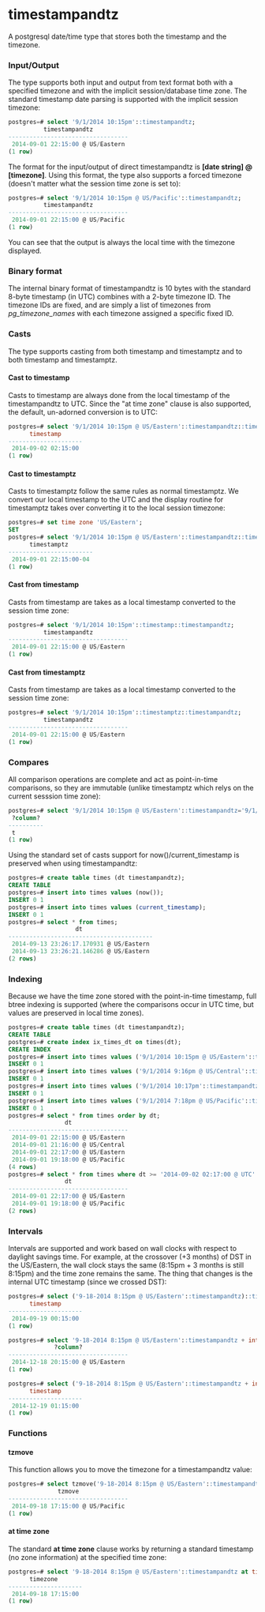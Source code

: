 # timestampandtz

A postgresql date/time type that stores both the timestamp and the timezone.

### Input/Output

The type supports both input and output from text format both with a specified timezone and with the implicit session/database time zone.  The standard timestamp date parsing is supported  with the implicit session timezone:

```sql
postgres=# select '9/1/2014 10:15pm'::timestampandtz;
          timestampandtz          
----------------------------------
 2014-09-01 22:15:00 @ US/Eastern
(1 row)
```

The format for the input/output of direct timestampandtz is **[date string] @ [timezone]**.  Using this format, the type also supports a forced timezone (doesn't matter what the session time zone is set to):

```sql
postgres=# select '9/1/2014 10:15pm @ US/Pacific'::timestampandtz;
          timestampandtz          
----------------------------------
 2014-09-01 22:15:00 @ US/Pacific
(1 row)
```

You can see that the output is always the local time with the timezone displayed.

### Binary format

The internal binary format of timestampandtz is 10 bytes with the standard 8-byte timestamp (in UTC) combines with a 2-byte timezone ID.  The timezone IDs are fixed, and are simply a list of timezones from *pg_timezone_names* with each timezone assigned a specific fixed ID. 

### Casts

The type supports casting from both timestamp and timestamptz and to both timestamp and timestamptz.

#### Cast to timestamp

Casts to timestamp are always done from the local timestamp of the timestampandtz to UTC.  Since the "at time zone" clause is also supported, the default, un-adorned conversion is to UTC:

```sql
postgres=# select '9/1/2014 10:15pm @ US/Eastern'::timestampandtz::timestamp;
      timestamp      
---------------------
 2014-09-02 02:15:00
(1 row)
```

#### Cast to timestamptz

Casts to timestamptz follow the same rules as normal timestamptz.  We convert our local timestamp to the UTC and the display routine for timestamptz takes over converting it to the local session timezone:

```sql
postgres=# set time zone 'US/Eastern';
SET
postgres=# select '9/1/2014 10:15pm @ US/Eastern'::timestampandtz::timestamptz;
      timestamptz       
------------------------
 2014-09-01 22:15:00-04
(1 row)
```

#### Cast from timestamp

Casts from timestamp are takes as a local timestamp converted to the session time zone:

```sql
postgres=# select '9/1/2014 10:15pm'::timestamp::timestampandtz;
          timestampandtz          
----------------------------------
 2014-09-01 22:15:00 @ US/Eastern
(1 row)
```

#### Cast from timestamptz

Casts from timestamp are takes as a local timestamp converted to the session time zone:

```sql
postgres=# select '9/1/2014 10:15pm'::timestamptz::timestampandtz;
          timestampandtz          
----------------------------------
 2014-09-01 22:15:00 @ US/Eastern
(1 row)
```

### Compares

All comparison operations are complete and act as point-in-time comparisons, so they are immutable (unlike timestamptz which relys on the current sesssion time zone):

```sql
postgres=# select '9/1/2014 10:15pm @ US/Eastern'::timestampandtz='9/1/2014 7:15pm @ US/Pacific'::timestampandtz;
 ?column? 
----------
 t
(1 row)
```

Using the standard set of casts support for now()/current_timestamp is preserved when using timestampandtz:

```sql
postgres=# create table times (dt timestampandtz);
CREATE TABLE
postgres=# insert into times values (now());
INSERT 0 1
postgres=# insert into times values (current_timestamp);
INSERT 0 1
postgres=# select * from times;
                   dt                    
-----------------------------------------
 2014-09-13 23:26:17.170931 @ US/Eastern
 2014-09-13 23:26:21.146286 @ US/Eastern
(2 rows)
```

### Indexing

Because we have the time zone stored with the point-in-time timestamp, full btree indexing is supported (where the comparisons occur in UTC time, but values are preserved in local time zones).

```sql
postgres=# create table times (dt timestampandtz);
CREATE TABLE
postgres=# create index ix_times_dt on times(dt);
CREATE INDEX
postgres=# insert into times values ('9/1/2014 10:15pm @ US/Eastern'::timestampandtz);
INSERT 0 1
postgres=# insert into times values ('9/1/2014 9:16pm @ US/Central'::timestampandtz);
INSERT 0 1
postgres=# insert into times values ('9/1/2014 10:17pm'::timestampandtz);
INSERT 0 1
postgres=# insert into times values ('9/1/2014 7:18pm @ US/Pacific'::timestampandtz);
INSERT 0 1
postgres=# select * from times order by dt;
                dt                
----------------------------------
 2014-09-01 22:15:00 @ US/Eastern
 2014-09-01 21:16:00 @ US/Central
 2014-09-01 22:17:00 @ US/Eastern
 2014-09-01 19:18:00 @ US/Pacific
(4 rows)
postgres=# select * from times where dt >= '2014-09-02 02:17:00 @ UTC' order by dt;
                dt                
----------------------------------
 2014-09-01 22:17:00 @ US/Eastern
 2014-09-01 19:18:00 @ US/Pacific
(2 rows)
```

### Intervals

Intervals are supported and work based on wall clocks with respect to daylight savings time.   For example, at the crossover (+3 months) of DST in the US/Eastern, the wall clock stays the same (8:15pm + 3 months is still 8:15pm) and the time zone remains the same.  The thing that changes is the internal UTC timestamp (since we crossed DST):

```sql
postgres=# select ('9-18-2014 8:15pm @ US/Eastern'::timestampandtz)::timestamp;
      timestamp      
---------------------
 2014-09-19 00:15:00
(1 row)

postgres=# select '9-18-2014 8:15pm @ US/Eastern'::timestampandtz + interval '3 months';
             ?column?             
----------------------------------
 2014-12-18 20:15:00 @ US/Eastern
(1 row)

postgres=# select ('9-18-2014 8:15pm @ US/Eastern'::timestampandtz + interval '3 months')::timestamp;
      timestamp      
---------------------
 2014-12-19 01:15:00
(1 row)
```

### Functions

#### tzmove

This function allows you to move the timezone for a timestampandtz value:

```sql
postgres=# select tzmove('9-18-2014 8:15pm @ US/Eastern'::timestampandtz, 'US/Pacific');
              tzmove              
----------------------------------
 2014-09-18 17:15:00 @ US/Pacific
(1 row)
```

#### at time zone

The standard **at time zone** clause works by returning a standard timestamp (no zone information) at the specified time zone:

```sql
postgres=# select '9-18-2014 8:15pm @ US/Eastern'::timestampandtz at time zone 'US/Pacific';
      timezone       
---------------------
 2014-09-18 17:15:00
(1 row)
```
